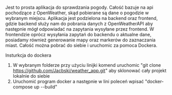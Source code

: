 Jest to prosta aplikacja do sprawdzania pogody.
Całość bazuje na api pochodzące z OpenWeather, skąd pobierane są dane o pogodzie w wybranym miejscu. Aplikacja jest podzielona na backend oraz frontend, gdzie backend służy nam do pobrania danych z OpenWeatherAPI aby następnie mógł odpowiadać na zapytania wysyłane przez frontend. W frontendzie oprócz wysyłania zapytań do backendu o aktualne dane, posiadamy również generowanie mapy oraz markerów do zaznaczania miast. Całość można pobrać do siebie i uruchomic za pomoca Dockera.

Insturkcja do dockera
1. W wybranym folderze przy użyciu linijki komend uruchomic "git clone https://github.com/Jacbski/weather_app.git" aby sklonować cały projekt lokalnie do siebie 
2. Uruchomić program docker a następnie w lini poleceń wpisać "docker-compose up --build"
